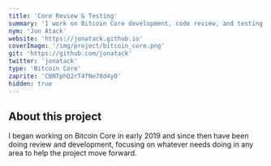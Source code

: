 ```yaml
---
title: 'Core Review & Testing'
summary: 'I work on Bitcoin Core development, code review, and testing.'
nym: 'Jon Atack'
website: 'https://jonatack.github.io'
coverImage: '/img/project/bitcoin_core.png'
git: 'https://github.com/jonatack'
twitter: 'jonatack'
type: 'Bitcoin Core'
zaprite: 'CBNTphQ2rT4fNe78d4yO'
hidden: true
---
```


## About this project

I began working on Bitcoin Core in early 2019 and since then have been doing review and development, focusing on whatever needs doing in any area to help the project move forward.
